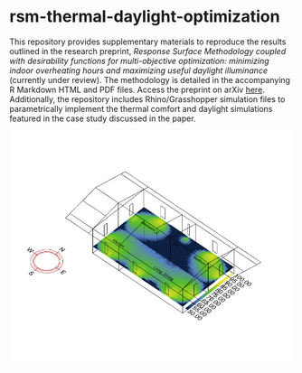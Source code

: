 # rsm-thermal-daylight-optimization

This repository provides supplementary materials to reproduce the results outlined in the research preprint, *Response Surface Methodology coupled with desirability functions for multi-objective optimization: minimizing indoor overheating hours and maximizing useful daylight illuminance* (currently under review). The methodology is detailed in the accompanying R Markdown HTML and PDF files. Access the preprint on arXiv [here](https://doi.org/10.48550/arXiv.2409.09093). Additionally, the repository includes Rhino/Grasshopper simulation files to parametrically implement the thermal comfort and daylight simulations featured in the case study discussed in the paper.

![](https://github.com/juan-gamero-salinas/rsm-thermal-daylight-optimization/blob/main/UDI_64runs.gif?raw=true)


